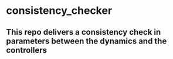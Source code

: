 # consistency_checker

## This repo delivers a consistency check in parameters between the dynamics and the controllers
